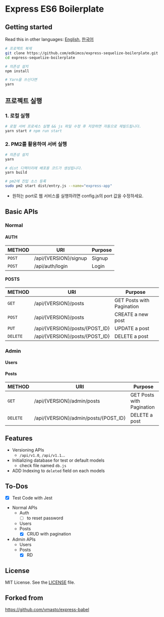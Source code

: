 # Express ES6 Boilerplate

## Getting started

Read this in other languages: [English](README.md), [한국어](README.ko.md)

```sh
# 프로젝트 복제
git clone https://github.com/edkimco/express-sequelize-boilerplate.git
cd express-sequelize-boilerplate

# 의존성 설치
npm install

# Yarn을 쓰신다면
yarn
```

## 프로젝트 실행
### 1. 로컬 실행
```sh
# 로컬 서버 프로세스 실행 && js 파일 수정 후 저장하면 자동으로 재빌드됩니다.
yarn start # npm run start
```
### 2. PM2를 활용하여 서버 실행
```sh
# 의존성 설치
yarn

# dist 디렉터리에 배포용 코드가 생성됩니다.
yarn build

# pm2에 진입 소스 등록
sudo pm2 start dist/entry.js --name="express-app"
```
- 원하는 port로 웹 서비스를 실행하려면 config.js의 port 값을 수정하세요.

## Basic APIs
### Normal
#### AUTH
| METHOD | URI | Purpose |
| ------ | --- | ------- |
| `POST` | /api/{VERSION}/signup            | Signup                        |
| `POST` | /api/auth/login                  | Login                         |

#### POSTS
| METHOD | URI | Purpose |
| ------ | --- | ------- |
| `GET` | /api/{VERSION}/posts                    | GET Posts with Pagination |
| `POST` | /api/{VERSION}/posts                   | CREATE a new post |
| `PUT` | /api/{VERSION}/posts/{POST_ID}          | UPDATE a post |
| `DELETE` | /api/{VERSION}/posts/{POST_ID}       | DELETE a post |

### Admin
#### Users
#### Posts
| METHOD | URI | Purpose |
| ------ | --- | ------- |
| `GET` | /api/{VERSION}/admin/posts                    | GET Posts with Pagination |
| `DELETE` | /api/{VERSION}/admin/posts/{POST_ID}       | DELETE a post |

## Features

- Versioning APIs
  - `/api/v1.0`, `/api/v1.1`...
- Initializing database for test or default models
  - check file named `db.js`
- ADD Indexing to `deleted` field on each models

## To-Dos
- [x] Test Code with Jest
- Normal APIs
  - Auth
    - [ ] to reset password
  - Users
  - Posts
    - [x] CRUD with pagination
- Admin APIs
  - Users
  - Posts
    - [x] RD

## License
MIT License. See the [LICENSE](LICENSE) file.

## Forked from
https://github.com/vmasto/express-babel
